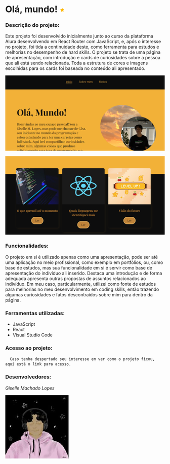 # Olá, mundo! ![Favicon página](./public/favicon-16x16.ico)

### Descrição do projeto:
	
   Este projeto foi desenvolvido inicialmente junto ao curso da plataforma Alura desenvolvendo em React Router com JavaScript, e, após o interesse no projeto, foi tida a continuidade deste, como ferramenta para estudos e melhorias no desempenho de hard skills.
 O projeto se trata de uma página de apresentação, com introdução e cards de curiosidades sobre a pessoa que ali está sendo relacionada. Toda a estrutura de cores e imagens escolhidas para os cards foi baseada no conteúdo ali apresentado.

![Screenshot da página na tela inicial](./public/pagina1.png)

![Screenshot da página na tela inicial apresentando os cards](./public/pagina2.png)

### Funcionalidades:

O projeto em si é utilizado apenas como uma apresentação, pode ser até uma aplicação no meio profissional, como exemplo em portfólios, ou, como base de estudos, mas sua funcionalidade em si é servir como base de apresentação do indivíduo ali inserido.
Destaca uma introdução e de forma adequada apresenta outras propostas de assuntos relacionados ao indivíduo.
Em meu caso, particularmente, utilizei como fonte de estudos para melhorias no meu desenvolvimento em coding skills, então trazendo algumas curiosidades e fatos descontraídos sobre mim para dentro da página.

### Ferramentas utilizadas:
* JavaScript
* React
* Visual Studio Code

### Acesso ao projeto:
      Caso tenha despertado seu interesse em ver como o projeto ficou, aqui está o link para acesso.

### Desenvolvedores:
_Giselle Machado Lopes_


![Desenho autoral de perfil](./public/perfil_tamanho_alterado.jpg)

